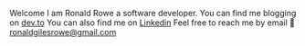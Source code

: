 Welcome I am Ronald Rowe a software developer.
You can find me blogging on [dev.to](https://dev.to/ronaldgrowe)
You can also find me on [Linkedin](https://www.linkedin.com/in/ronald-rowe-83a16440/)
Feel free to reach me by email 📧 ronaldgilesrowe@gmail.com 
